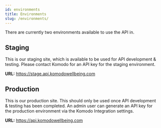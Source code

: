 ```yaml
---
id: environments
title: Environments
slug: /environments/
---
```


There are currently two environments available to use the API in.

## Staging

This is our staging site, which is available to be used for API development & testing. Please contact Komodo for an API key for the staging environment.

**URL:** https://stage.api.komodowellbeing.com

## Production

This is our production site. This should only be used once API development & testing has been completed. An admin user can generate an API key for the production environment via the Komodo Integration settings.

**URL:** https://api.komodowellbeing.com
